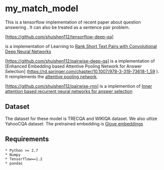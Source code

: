 # my_match_model

This is a tensorflow implementation of recent paper about question answering . It can also be treated as a sentence pair problem.

[https://github.com/shuishen112/tensorflow-deep-qa]

is a implementation of Learning to [Rank Short Text Pairs with Convolutional Deep Neural Networks](http://disi.unitn.it/~severyn/papers/sigir-2015-long.pdf)

[https://github.com/shuishen112/pairwise-deep-qa]
is a implementation of [Enhanced Embedding based Attentive Pooling Network for Answer Selection]
(https://rd.springer.com/chapter/10.1007/978-3-319-73618-1_59 ). It reimplements the [attentive pooling network](https://arxiv.org/abs/1602.03609).

[https://github.com/shuishen112/pairwise-rnn]
is a implemention of [Inner attention based recurrent neural networks for answer selection](http://www.aclweb.org/anthology/P16-1122)

## Dataset

The dataset for these model is TRECQA and WIKIQA dataset. We also utlize YahooCQA dataset. The pretrained embedding is [Glove embeddings](https://nlp.stanford.edu/projects/glove/)

## Requirements
	* Python >= 2.7
	* Numpy
	* Tensorflow==1.2
	* pandas

